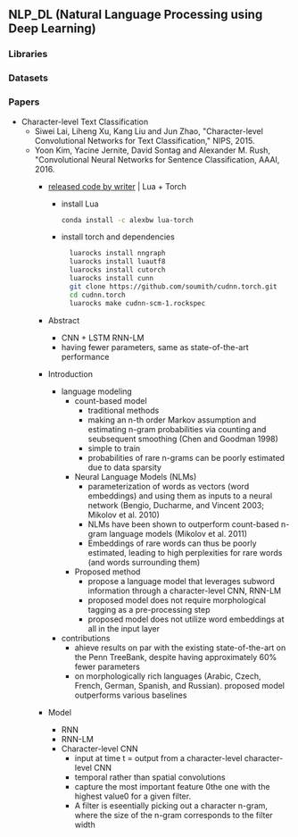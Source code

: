 ## NLP_DL (Natural Language Processing using Deep Learning)

### Libraries

### Datasets

### Papers
- Character-level Text Classification
  - Siwei Lai, Liheng Xu, Kang Liu and Jun Zhao, "Character-level Convolutional Networks for Text Classification," NIPS, 2015.
  - Yoon Kim, Yacine Jernite, David Sontag and Alexander M. Rush, "Convolutional Neural Networks for Sentence Classification, AAAI, 2016.
    - [released code by writer](https://github.com/yoonkim/lstm-char-cnn) | Lua + Torch
      - install Lua
        ```bash
        conda install -c alexbw lua-torch 
      - install torch and dependencies
        ```bash
          luarocks install nngraph
          luarocks install luautf8
          luarocks install cutorch
          luarocks install cunn
          git clone https://github.com/soumith/cudnn.torch.git
          cd cudnn.torch
          luarocks make cudnn-scm-1.rockspec
        ```

    - Abstract
      - CNN + LSTM RNN-LM
      - having fewer parameters, same as state-of-the-art performance
    - Introduction
      - language modeling
        - count-based model
          - traditional methods
          - making an n-th order Markov assumption and estimating n-gram probabilities via counting and seubsequent smoothing (Chen and Goodman 1998)
          - simple to train
          - probabilities of rare n-grams can be poorly estimated due to data sparsity
        - Neural Language Models (NLMs)
          - parameterization of words as vectors (word embeddings) and using them as inputs to a neural network (Bengio, Ducharme, and Vincent 2003; Mikolov et al. 2010)
          - NLMs have been shown to outperform count-based n-gram language models (Mikolov et al. 2011)
          - Embeddings of rare words can thus be poorly estimated, leading to high perplexities for rare words (and words surrounding them)
        - Proposed method
          - propose a language model that leverages subword information through a character-level CNN, RNN-LM
          - proposed model does not require morphological tagging as a pre-processing step
          - proposed model does not utilize word embeddings at all in the input layer
      - contributions
        - ahieve results on par with the existing state-of-the-art on the Penn TreeBank, despite having approximately 60% fewer parameters
        - on morphologically rich languages (Arabic, Czech, French, German, Spanish, and Russian). proposed model outperforms various baselines
    - Model
      - RNN
      - RNN-LM
      - Character-level CNN
        - input at time t = output from a character-level character-level CNN
        - temporal rather than spatial convolutions
        - capture the most important feature 0the one with the highest value0 for a given filter.
        - A filter is eseentially picking out a character n-gram, where the size of the n-gram corresponds to the filter width
        


